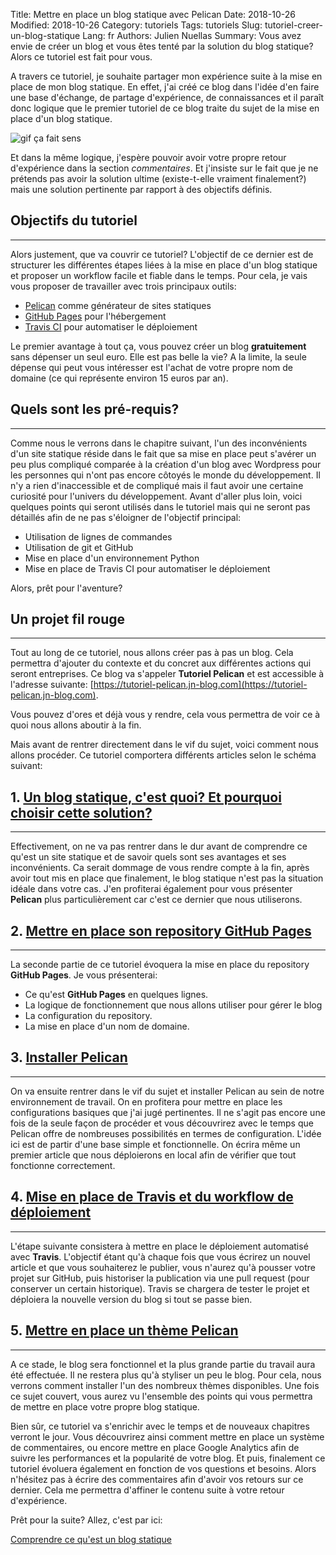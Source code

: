 Title: Mettre en place un blog statique avec Pelican
Date: 2018-10-26
Modified: 2018-10-26
Category: tutoriels
Tags: tutoriels
Slug: tutoriel-creer-un-blog-statique
Lang: fr
Authors: Julien Nuellas
Summary: Vous avez envie de créer un blog et vous êtes tenté par la solution du blog statique? Alors ce tutoriel est fait pour vous.

A travers ce tutoriel, je souhaite partager mon expérience suite à la mise en place de mon blog statique. En effet, j'ai créé ce blog dans l'idée d'en faire une base d'échange, de partage d'expérience, de connaissances et il paraît donc logique que le premier tutoriel de ce blog traite du sujet de la mise en place d'un blog statique.

![gif ça fait sens](https://media.giphy.com/media/d3mlE7uhX8KFgEmY/giphy.gif)

Et dans la même logique, j'espère pouvoir avoir votre propre retour d'expérience dans la section *commentaires*.
Et j'insiste sur le fait que je ne prétends pas avoir la solution ultime (existe-t-elle vraiment finalement?) mais une solution pertinente par rapport à des objectifs définis.

## Objectifs du tutoriel
---

Alors justement, que va couvrir ce tutoriel?
L'objectif de ce dernier est de structurer les différentes étapes liées à la mise en place d'un blog statique et proposer un workflow facile et fiable dans le temps. Pour cela, je vais vous proposer de travailler avec trois principaux outils:

* [Pelican](http://docs.getpelican.com/en/stable/) comme générateur de sites statiques
* [GitHub Pages](https://pages.github.com/) pour l'hébergement
* [Travis CI](https://travis-ci.org/) pour automatiser le déploiement

Le premier avantage à tout ça, vous pouvez créer un blog **gratuitement** sans dépenser un seul euro. Elle est pas belle la vie? A la limite, la seule dépense qui peut vous intéresser est l'achat de votre propre nom de domaine (ce qui représente environ 15 euros par an).

## Quels sont les pré-requis?
---

Comme nous le verrons dans le chapitre suivant, l'un des inconvénients d'un site statique réside dans le fait que sa mise en place peut s'avérer un peu plus compliqué comparée à la création d'un blog avec Wordpress pour les personnes qui n'ont pas encore côtoyés le monde du développement. Il n'y a rien d'inaccessible et de compliqué mais il faut avoir une certaine curiosité pour l'univers du développement. Avant d'aller plus loin, voici quelques points qui seront utilisés dans le tutoriel mais qui ne seront pas détaillés afin de ne pas s'éloigner de l'objectif principal:

* Utilisation de lignes de commandes
* Utilisation de git et GitHub
* Mise en place d'un environnement Python
* Mise en place de Travis CI pour automatiser le déploiement

Alors, prêt pour l'aventure?

## Un projet fil rouge
---

Tout au long de ce tutoriel, nous allons créer pas à pas un blog. Cela permettra d'ajouter du contexte et du concret aux différentes actions qui seront entreprises. Ce blog va s'appeler **Tutoriel Pelican** et est accessible à l'adresse suivante: [https://tutoriel-pelican.jn-blog.com](https://tutoriel-pelican.jn-blog.com).

Vous pouvez d'ores et déjà vous y rendre, cela vous permettra de voir ce à quoi nous allons aboutir à la fin.

Mais avant de rentrer directement dans le vif du sujet, voici comment nous allons procéder. Ce tutoriel comportera différents articles selon le schéma suivant:

## 1. [Un blog statique, c'est quoi? Et pourquoi choisir cette solution?]({filename}tuto_pelican_1_whats_blog_statique.md)
---

Effectivement, on ne va pas rentrer dans le dur avant de comprendre ce qu'est un site statique et de savoir quels sont ses avantages et ses inconvénients. Ca serait dommage de vous rendre compte à la fin, après avoir tout mis en place que finalement, le blog statique n'est pas la situation idéale dans votre cas.
J'en profiterai également pour vous présenter **Pelican**  plus particulièrement car c'est ce dernier que nous utiliserons.

## 2. [Mettre en place son repository GitHub Pages]({filename}tuto_pelican_2_githubpages_setup.md)
---

La seconde partie de ce tutoriel évoquera la mise en place du repository **GitHub Pages**. Je vous présenterai:

* Ce qu'est **GitHub Pages** en quelques lignes.
* La logique de fonctionnement que nous allons utiliser pour gérer le blog
* La configuration du repository.
* La mise en place d'un nom de domaine.

## 3. [Installer Pelican]({filename}tuto_pelican_3_installer_pelican.md)
---

On va ensuite rentrer dans le vif du sujet et installer Pelican au sein de notre environnement de travail. On en profitera pour mettre en place les configurations basiques que j'ai jugé pertinentes. Il ne s'agit pas encore une fois de la seule façon de procéder et vous découvrirez avec le temps que Pelican offre de nombreuses possibilités en termes de configuration. L'idée ici est de partir d'une base simple et fonctionnelle.
On écrira même un premier article que nous déploierons en local afin de vérifier que tout fonctionne correctement.

## 4. [Mise en place de Travis et du workflow de déploiement]({filename}tuto_pelican_4_installer_travis.md)
---

L'étape suivante consistera à mettre en place le déploiement automatisé avec **Travis**. L'objectif étant qu'à chaque fois que vous écrirez un nouvel article et que vous souhaiterez le publier, vous n'aurez qu'à pousser votre projet sur GitHub, puis historiser la publication via une pull request (pour conserver un certain historique). Travis se chargera de tester le projet et déploiera la nouvelle version du blog si tout se passe bien.

## 5. [Mettre en place un thème Pelican]({filename}tuto_pelican_5_installer_theme.md)
---

A ce stade, le blog sera fonctionnel et la plus grande partie du travail aura été effectuée. Il ne restera plus qu'à styliser un peu le blog. Pour cela, nous verrons comment installer l'un des nombreux thèmes disponibles. Une fois ce sujet couvert, vous aurez vu l'ensemble des points qui vous permettra de mettre en place votre propre blog statique.

Bien sûr, ce tutoriel va s'enrichir avec le temps et de nouveaux chapitres verront le jour. Vous découvrirez ainsi comment mettre en place un système de commentaires, ou encore mettre en place Google Analytics afin de suivre les performances et la popularité de votre blog. Et puis, finalement ce tutoriel évoluera également en fonction de vos questions et besoins. Alors n'hésitez pas à écrire des commentaires afin d'avoir vos retours sur ce dernier. Cela me permettra d'affiner le contenu suite à votre retour d'expérience.

Prêt pour la suite? Allez, c'est par ici:

[Comprendre ce qu'est un blog statique]({filename}tuto_pelican_1_whats_blog_statique.md)
